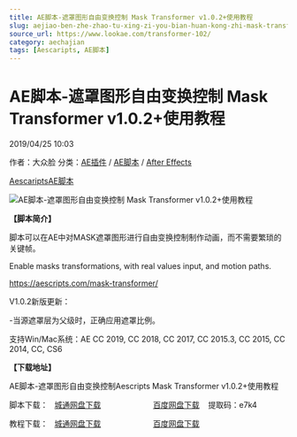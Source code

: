 ```yaml
---
title: AE脚本-遮罩图形自由变换控制 Mask Transformer v1.0.2+使用教程
slug: aejiao-ben-zhe-zhao-tu-xing-zi-you-bian-huan-kong-zhi-mask-transformer-v1-0-2-shi-yong-jiao-cheng
source_url: https://www.lookae.com/transformer-102/
category: aechajian
tags: [Aescaripts, AE脚本]
---
```

# AE脚本-遮罩图形自由变换控制 Mask Transformer v1.0.2+使用教程

2019/04/25 10:03

作者：大众脸
分类：[AE插件](https://www.lookae.com/after-effects/aechajian/) / [AE脚本](https://www.lookae.com/after-effects/aescripts/) / [After Effects](https://www.lookae.com/after-effects/)

[Aescaripts](https://www.lookae.com/tag/aescaripts/)[AE脚本](https://www.lookae.com/tag/ae%e8%84%9a%e6%9c%ac/)

![AE脚本-遮罩图形自由变换控制 Mask Transformer v1.0.2+使用教程](https://www.lookae.com/wp-content/uploads/2019/02/Mask-Transformer-.jpg "AE脚本-遮罩图形自由变换控制 Mask Transformer v1.0.2+使用教程-LookAE.com")

**【脚本简介】**

脚本可以在AE中对MASK遮罩图形进行自由变换控制制作动画，而不需要繁琐的关键帧。

Enable masks transformations, with real values input, and motion paths.

https://aescripts.com/mask-transformer/

V1.0.2新版更新：

-当源遮罩层为父级时，正确应用遮罩比例。

支持Win/Mac系统：AE CC 2019, CC 2018, CC 2017, CC 2015.3, CC 2015, CC 2014, CC, CS6

**【下载地址】**

AE脚本-遮罩图形自由变换控制Aescripts Mask Transformer v1.0.2+使用教程

脚本下载：   [城通网盘下载](https://lookae.ctfile.com/fs/680462-368224721)                        [百度网盘下载](https://pan.baidu.com/s/1iaGT6TLgcRROhKq5pu1WRg)    提取码：e7k4

教程下载：   [城通网盘下载](https://lookae.ctfile.com/fs/680462-336688899)                        [百度网盘下载](https://pan.baidu.com/s/1yorzt1jFA1-rLtlj-N3DPw)
